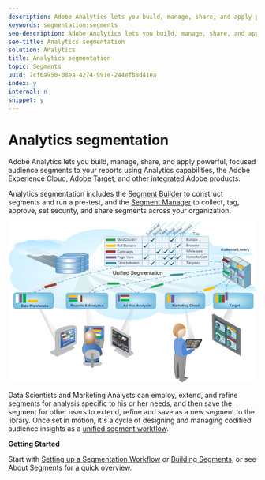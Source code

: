 ```yaml
---
description: Adobe Analytics lets you build, manage, share, and apply powerful, focused audience segments to your reports using Analytics capabilities, the Adobe Experience Cloud, Adobe Target, and other integrated Adobe products.
keywords: segmentation;segments
seo-description: Adobe Analytics lets you build, manage, share, and apply powerful, focused audience segments to your reports using Analytics capabilities, the Adobe Experience Cloud, Adobe Target, and other integrated Adobe products.
seo-title: Analytics segmentation
solution: Analytics
title: Analytics segmentation
topic: Segments
uuid: 7cf6a950-08ea-4274-991e-244efb8d41ea
index: y
internal: n
snippet: y
---
```


# Analytics segmentation

Adobe Analytics lets you build, manage, share, and apply powerful, focused audience segments to your reports using Analytics capabilities, the Adobe Experience Cloud, Adobe Target, and other integrated Adobe products.

Analytics segmentation includes the [Segment Builder](../c_segmentation/c_segmentation_workflow/seg_workflow.md#concept_BD4C17B01C5B4E378D0C14C852D055D4) to construct segments and run a pre-test, and the [Segment Manager](../c_segmentation/c_segmentation_workflow/seg_workflow.md#section_7FDCD12949BE4741A402DB83AB7B37DF) to collect, tag, approve, set security, and share segments across your organization. 

![](assets/seg__overview.png)

Data Scientists and Marketing Analysts can employ, extend, and refine segments for analysis specific to his or her needs, and then save the segment for other users to extend, refine and save as a new segment to the library. Once set in motion, it's a cycle of designing and managing codified audience insights as a [unified segment workflow](../c_segmentation/c_segmentation_workflow/seg_workflow.md#concept_6D2E1A72A3AD4EBBB9135094F2D9DEDF).

**Getting Started**

Start with [Setting up a Segmentation Workflow](../c_segmentation/c_segmentation_workflow/seg_workflow.md#concept_6D2E1A72A3AD4EBBB9135094F2D9DEDF) or [Building Segments](../c_segmentation/c_segmentation_workflow/seg_build.md#concept_BD4C17B01C5B4E378D0C14C852D055D4), or see [About Segments](../c_segmentation/seg_overview.md#concept_82653C7E29FE49F5A4B5E5E93B0A6399) for a quick overview. 
